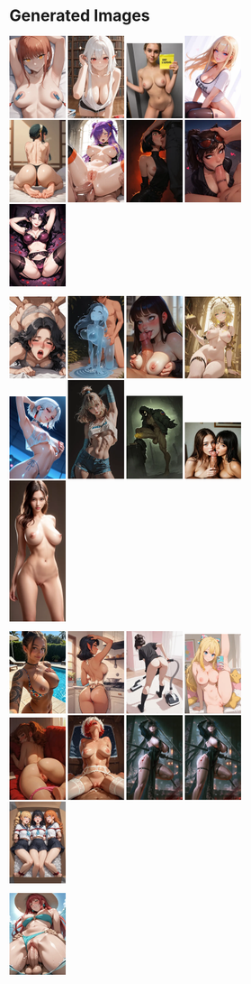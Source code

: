 # Generated Images



<img src="2025_10_07_01_thumb.webp" width="100"/> <img src="2025_10_07_02_thumb.webp" width="100"/> <img src="2025_10_07_03_thumb.webp" width="100"/> <img src="2025_10_07_04_thumb.webp" width="100"/> <img src="2025_10_07_05_thumb.webp" width="100"/> <img src="2025_10_07_06_thumb.webp" width="100"/> <img src="2025_10_07_07_thumb.webp" width="100"/> <img src="2025_10_07_08_thumb.webp" width="100"/> <img src="2025_10_07_09_thumb.webp" width="100"/>

<img src="2025_10_07_10_thumb.webp" width="100"/> <img src="2025_10_07_11_thumb.webp" width="100"/> <img src="2025_10_07_12_thumb.webp" width="100"/> <img src="2025_10_07_13_thumb.webp" width="100"/> <img src="2025_10_07_14_thumb.webp" width="100"/> <img src="2025_10_07_15_thumb.webp" width="100"/> <img src="2025_10_07_16_thumb.webp" width="100"/> <img src="2025_10_07_17_thumb.webp" width="100"/> <img src="2025_10_07_18_thumb.webp" width="100"/>

<img src="2025_10_07_19_thumb.webp" width="100"/> <img src="2025_10_07_20_thumb.webp" width="100"/> <img src="2025_10_07_21_thumb.webp" width="100"/> <img src="2025_10_07_22_thumb.webp" width="100"/> <img src="2025_10_07_23_thumb.webp" width="100"/> <img src="2025_10_07_24_thumb.webp" width="100"/> <img src="2025_10_07_25_thumb.webp" width="100"/> <img src="2025_10_07_26_thumb.webp" width="100"/> <img src="2025_10_07_27_thumb.webp" width="100"/>

<img src="2025_10_07_28_thumb.webp" width="100"/>